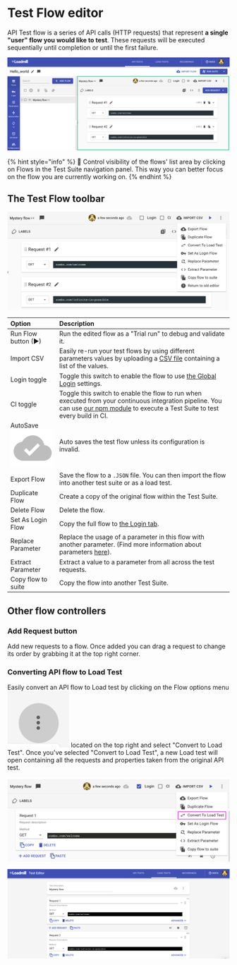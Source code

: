 # Test Flow editor

API Test flow is a series of API calls \(HTTP requests\) that represent **a single "user" flow you would like to test**. These requests will be executed sequentially until completion or until the first failure.

![](../../.gitbook/assets/screenshot-2021-10-03t132024.726.png)

{% hint style="info" %}
🧠 Control visibility of the flows' list area by clicking on Flows in the Test Suite navigation panel. This way you can better focus on the flow you are currently working on. 
{% endhint %}

## The Test Flow toolbar

![](../../.gitbook/assets/screenshot-2021-10-03t132126.564.png)

| Option | Description |
| :--- | :--- |
| Run Flow button \(▶\) | Run the edited flow as a "Trial run" to debug and validate it. |
| Import CSV                | Easily re-run your test flows by using different parameters values by uploading a [CSV file](https://docs.loadmill.com/api-testing/test-suite-editor/api-tests-data-from-csv-files) containing a list of the values. |
| Login toggle | Toggle this switch to enable the flow to use [the Global Login](https://docs.loadmill.com/api-testing/test-suite-editor/global-login-flow) settings. |
| CI toggle            | Toggle this switch to enable the flow to run when executed from your continuous integration pipeline. You can use [our npm module](https://docs.loadmill.com/integrations/npm-modal) to execute a Test Suite to test every build in CI. |
| AutoSave                         ![](../../.gitbook/assets/screen-shot-2020-11-26-at-14.20.04.png) | Auto saves the test flow unless its configuration is invalid. |
| Export Flow | Save the flow to a `.JSON` file. You can then import the flow into another test suite or as a load test. |
| Duplicate Flow | Create a copy of the original flow within the Test Suite. |
| Delete Flow | Delete the flow. |
| Set As Login Flow | Copy the full flow to [the Login tab](https://docs.loadmill.com/api-testing/test-suite-editor/global-login-flow).  |
| Replace     Parameter | Replace the usage of a parameter in this flow with another parameter. \(Find more information about parameters [here](https://docs.loadmill.com/api-testing/test-suite-editor/parameters)\). |
| Extract Parameter | Extract a value to a parameter from all across the test requests. |
| Copy flow to suite | Copy the flow into another Test Suite. |

## Other flow controllers

### **Add Request button**

Add new requests to a flow. Once added you can drag a request to change its order by grabbing it at the top right corner. 

### **Converting API flow to Load Test**

Easily convert an API flow to Load test by clicking on the Flow options menu ![](../../.gitbook/assets/screen-shot-2020-02-03-at-12.12.19-pm.png) located on the top right and select "Convert to Load Test". Once you've selected "Convert to Load Test", a new Load test will open containing all the requests and properties taken from the original API test.

![](../../.gitbook/assets/screenshot-2021-07-05t104357.068.png)

![](../../.gitbook/assets/screenshot-2021-07-05t104522.112.png)

### 



